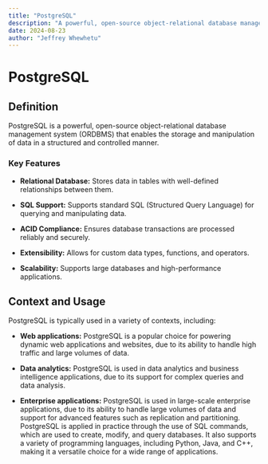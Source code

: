 ```yaml
---
title: "PostgreSQL"
description: "A powerful, open-source object-relational database management system"
date: 2024-08-23
author: "Jeffrey Whewhetu"
---
```


# PostgreSQL

## Definition

PostgreSQL is a powerful, open-source object-relational database management
system (ORDBMS) that enables the storage and manipulation of data in a
structured and controlled manner.

### Key Features

- **Relational Database:** Stores data in tables with well-defined relationships
  between them.

- **SQL Support:** Supports standard SQL (Structured Query Language) for
  querying and manipulating data.

- **ACID Compliance:** Ensures database transactions are processed reliably and
  securely.

- **Extensibility:** Allows for custom data types, functions, and operators.

- **Scalability:** Supports large databases and high-performance applications.

## Context and Usage

PostgreSQL is typically used in a variety of contexts, including:

- **Web applications:** PostgreSQL is a popular choice for powering dynamic web
  applications and websites, due to its ability to handle high traffic and large
  volumes of data.

- **Data analytics:** PostgreSQL is used in data analytics and business
  intelligence applications, due to its support for complex queries and data
  analysis.

- **Enterprise applications:** PostgreSQL is used in large-scale enterprise
  applications, due to its ability to handle large volumes of data and support
  for advanced features such as replication and partitioning. PostgreSQL is
  applied in practice through the use of SQL commands, which are used to create,
  modify, and query databases. It also supports a variety of programming
  languages, including Python, Java, and C++, making it a versatile choice for a
  wide range of applications.
